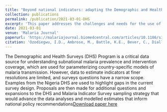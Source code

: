 ```yaml
---
title: "Beyond national indicators: adapting the Demographic and Health Surveys' sampling strategies and questions to better inform subnational malaria intervention policy"
collection: publications
permalink: /publication/2021-03-01-DHS
excerpt: 'This paper addresses the challenges and needs for the use of DHS data in data analysis and modelling to inform subnational malaria strategic planning'
date: 2021-03-01
venue: 'Malaria Journal'
paperurl: 'https://malariajournal.biomedcentral.com/articles/10.1186/s12936-021-03646-w'
citation: 'Ozodiegwu, I.D., Ambrose, M., Battle, K.E., Bever, C., Diallo, O., Galatas, B., Runge, M., Gerardin, J., 2021. Beyond national indicators: adapting the Demographic and Health Surveys’ sampling strategies and questions to better inform subnational malaria intervention policy. Malaria Journal 20, 122. https://doi.org/10.1186/s12936-021-03646-w'
---
```

The Demographic and Health Surveys (DHS) Program is a critical data source for understanding subnational malaria prevalence and intervention coverage, which are used for parameterizing country-specific models of malaria transmission. However, data to estimate indicators at finer resolutions are limited, and surveys questions have a narrow scope. Examples from the Nigeria DHS are used to highlight gaps in the current survey design. Proposals are then made for additional questions and expansions to the DHS and Malaria Indicator Survey sampling strategy that would advance the data analyses and modelled estimates that inform national policy recommendations[Download paper here](https://malariajournal.biomedcentral.com/articles/10.1186/s12936-021-03646-w)